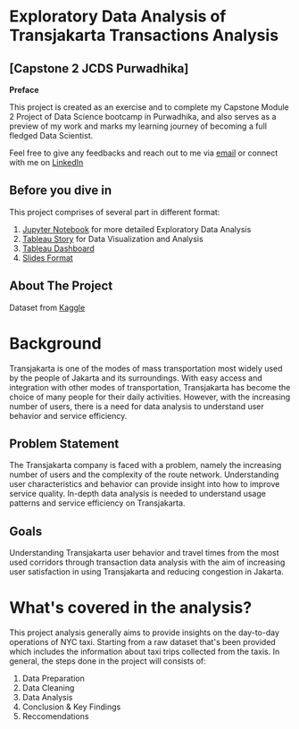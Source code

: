 # Exploratory Data Analysis of Transjakarta Transactions Analysis

## [Capstone 2 JCDS Purwadhika]

**Preface**

This project is created as an exercise and to complete my Capstone Module 2 Project of Data Science bootcamp in Purwadhika,
and also serves as a preview of my work and marks my learning journey of becoming a full fledged Data Scientist.

Feel free to give any feedbacks and reach out to me via [email](ghany.salam12@gmail.com) or connect with me on [LinkedIn](www.linkedin.com/in/ghanysalam/)

## Before you dive in
This project comprises of several part in different format:
1. [Jupyter Notebook](https://github.com/ghanysalam/Capstone_2-Transjakarta_Transactions_Analysis/blob/main/Capstone%202%20Ghany.ipynb) for more detailed Exploratory Data Analysis 
2. [Tableau Story](https://public.tableau.com/views/Capstone2TransjakartaTransactions/Story1?:language=en-US&publish=yes&:display_count=n&:origin=viz_share_link) for Data Visualization and Analysis
3. [Tableau Dashboard]()
4. [Slides Format]()


## About The Project
Dataset from [Kaggle](https://www.kaggle.com/datasets/dikisahkan/transjakarta-transportation-transaction)

# **Background**
Transjakarta is one of the modes of mass transportation most widely used by the people of Jakarta and its surroundings. With easy access and integration with other modes of transportation, Transjakarta has become the choice of many people for their daily activities. However, with the increasing number of users, there is a need for data analysis to understand user behavior and service efficiency.


## **Problem Statement**

The Transjakarta company is faced with a problem, namely the increasing number of users and the complexity of the route network. Understanding user characteristics and behavior can provide insight into how to improve service quality. In-depth data analysis is needed to understand usage patterns and service efficiency on Transjakarta.

## **Goals**

Understanding Transjakarta user behavior and travel times from the most used corridors through transaction data analysis with the aim of increasing user satisfaction in using Transjakarta and reducing congestion in Jakarta.

# What's covered in the analysis?

This project analysis generally aims to provide insights on the day-to-day operations of NYC taxi. Starting from a raw dataset that's been provided which includes the information about taxi trips collected from the taxis. In general, the steps done in the project will consists of:
1. Data Preparation
2. Data Cleaning
4. Data Analysis
5. Conclusion & Key Findings
6. Reccomendations
